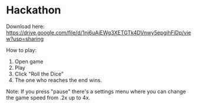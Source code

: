 # Hackathon

Download here: https://drive.google.com/file/d/1nj6uAjEWg3XETGTk4DVnwy5epgihFiDp/view?usp=sharing

How to play:

1. Open game
2. Play
3. Click "Roll the Dice"
4. The one who reaches the end wins.

Note: If you press "pause" there's a settings menu where you can change the game speed from .2x up to 4x.
